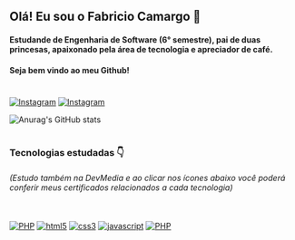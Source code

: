## Olá! Eu sou o Fabricio Camargo 👊

#### Estudande de Engenharia de Software (6° semestre), pai de duas princesas, apaixonado pela área de tecnologia e apreciador de café.
#### Seja bem vindo ao meu Github!
#

[![Instagram](https://img.shields.io/badge/Instagram-E4405F?style=for-the-badge&logo=instagram&logoColor=white)](https://www.instagram.com/fabricio__camargo/)
[![Instagram](https://img.shields.io/badge/LinkedIn-0077B5?style=for-the-badge&logo=linkedin&logoColor=white)](https://www.linkedin.com/in/fabricio-camargo-0ab36a100/)

![Anurag's GitHub stats](https://github-readme-stats.vercel.app/api?username=fabricio-camargo&show_icons=true&theme=dracula)

#
### Tecnologias estudadas 👇
###### (Estudo também na DevMedia e ao clicar nos ícones abaixo você poderá conferir meus certificados relacionados a cada tecnologia)

<div style="display: inline_block"><br/>
    <a href="https://www.devmedia.com.br/certificado/unificado/front-end-web/fabricio-camargo-1"><img align="center" alt="PHP" src="https://img.shields.io/badge/HTML-239120?style=for-the-badge&logo=html5&logoColor=white"></a>
    <a href="https://www.devmedia.com.br/certificado/tecnologia/html/fabricio-camargo-1"><img align="center" alt="html5" src="https://img.shields.io/badge/HTML5-E34F26?style=for-the-badge&logo=html5&logoColor=white"></a>
    <a href="https://www.devmedia.com.br/certificado/tecnologia/css/fabricio-camargo-1"><img align="center" alt="css3" src="https://img.shields.io/badge/CSS3-1572B6?style=for-the-badge&logo=css3&logoColor=white"></a>
    <a href="https://www.devmedia.com.br/certificado/tecnologia/javascript/fabricio-camargo-1"><img align="center" alt="javascript" src="https://img.shields.io/badge/JavaScript-F7DF1E?style=for-the-badge&logo=javascript&logoColor=black"></a>
    <a href="https://www.devmedia.com.br/certificado/tecnologia/php/fabricio-camargo-1"><img align="center" alt="PHP" src="https://img.shields.io/badge/PHP-777BB4?style=for-the-badge&logo=php&logoColor=white"></a>
</div>
